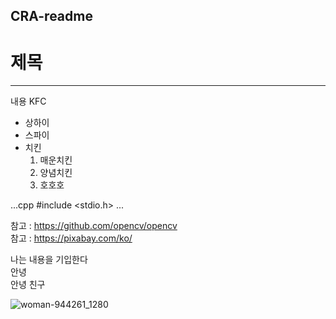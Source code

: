 ## CRA-readme
# 제목
---
내용 KFC
* 상하이
* 스파이
* 치킨
  1. 매운치킨
  2. 양념치킨
  3. 호호호

...cpp
#include <stdio.h>
...

참고 : https://github.com/opencv/opencv <br/>
참고 : https://pixabay.com/ko/
 
나는 내용을 기입한다 <br/>
안녕 <br/>
안녕
친구
     

![woman-944261_1280](https://github.com/ChannyHome/CRA-readme/assets/85814739/bbe04390-fdb3-4ee9-8e5f-0ac4d25f85ba)

